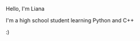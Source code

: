 Hello, I'm Liana

I'm a high school student learning Python and C++

:)


<!---
lshala2009/lshala2009 is a ✨ special ✨ repository because its `README.md` (this file) appears on your GitHub profile.
You can click the Preview link to take a look at your changes.
--->

